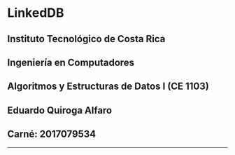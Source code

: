 # LinkedDB

## Instituto Tecnológico de Costa Rica
## Ingeniería en Computadores
## Algoritmos y Estructuras de Datos I (CE 1103)
## Eduardo Quiroga Alfaro
## Carné: 2017079534

-----------------------------------------------------------


